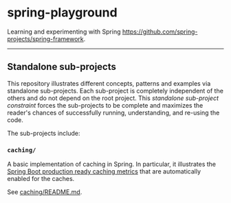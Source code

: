 # spring-playground

Learning and experimenting with Spring <https://github.com/spring-projects/spring-framework>.

---

## Standalone sub-projects

This repository illustrates different concepts, patterns and examples via standalone sub-projects. Each sub-project is
completely independent of the others and do not depend on the root project. This _standalone sub-project constraint_
forces the sub-projects to be complete and maximizes the reader's chances of successfully running, understanding, and
re-using the code.

The sub-projects include:

### `caching/`

A basic implementation of caching in Spring. In particular, it illustrates the [Spring Boot production ready caching metrics](https://docs.spring.io/spring-boot/docs/current/reference/html/production-ready-features.html#production-ready-metrics-cache) 
that are automatically enabled for the caches.

See [caching/README.md](caching/README.md).
